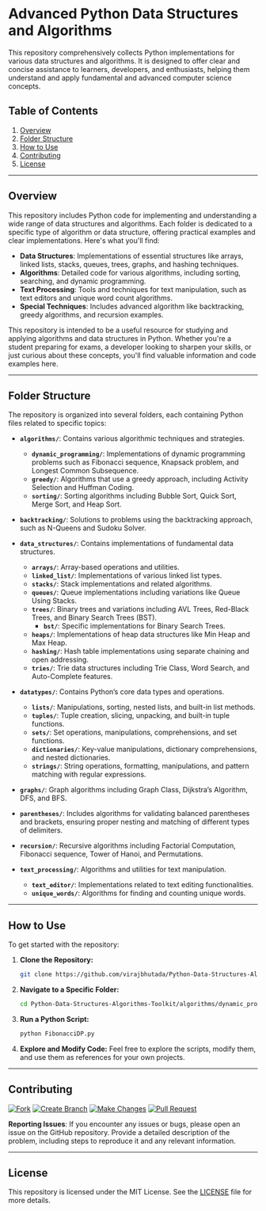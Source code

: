 
# Advanced Python Data Structures and Algorithms

This repository comprehensively collects Python implementations for various data structures and algorithms. It is designed to offer clear and concise assistance to learners, developers, and enthusiasts, helping them understand and apply fundamental and advanced computer science concepts.




## Table of Contents

1. [Overview](#overview)
2. [Folder Structure](#folder-structure)
3. [How to Use](#how-to-use)
4. [Contributing](#contributing)
5. [License](#license)

---

## Overview

This repository includes Python code for implementing and understanding a wide range of data structures and algorithms. Each folder is dedicated to a specific type of algorithm or data structure, offering practical examples and clear implementations. Here's what you'll find:

- **Data Structures**: Implementations of essential structures like arrays, linked lists, stacks, queues, trees, graphs, and hashing techniques.
- **Algorithms**: Detailed code for various algorithms, including sorting, searching, and dynamic programming.
- **Text Processing**: Tools and techniques for text manipulation, such as text editors and unique word count algorithms.
- **Special Techniques**: Includes advanced algorithm like backtracking, greedy algorithms, and recursion examples.

This repository is intended to be a useful resource for studying and applying algorithms and data structures in Python. Whether you're a student preparing for exams, a developer looking to sharpen your skills, or just curious about these concepts, you'll find valuable information and code examples here.

---

## Folder Structure

The repository is organized into several folders, each containing Python files related to specific topics:

- **`algorithms/`**: Contains various algorithmic techniques and strategies.
  - **`dynamic_programming/`**: Implementations of dynamic programming problems such as Fibonacci sequence, Knapsack problem, and Longest Common Subsequence.
  - **`greedy/`**: Algorithms that use a greedy approach, including Activity Selection and Huffman Coding.
  - **`sorting/`**: Sorting algorithms including Bubble Sort, Quick Sort, Merge Sort, and Heap Sort.

- **`backtracking/`**: Solutions to problems using the backtracking approach, such as N-Queens and Sudoku Solver.  
- **`data_structures/`**: Contains implementations of fundamental data structures.
  - **`arrays/`**: Array-based operations and utilities.
  - **`linked_list/`**: Implementations of various linked list types.
  - **`stacks/`**: Stack implementations and related algorithms.
  - **`queues/`**: Queue implementations including variations like Queue Using Stacks.
  - **`trees/`**: Binary trees and variations including AVL Trees, Red-Black Trees, and Binary Search Trees (BST).
    - **`bst/`**: Specific implementations for Binary Search Trees.
  - **`heaps/`**: Implementations of heap data structures like Min Heap and Max Heap.
  - **`hashing/`**: Hash table implementations using separate chaining and open addressing.
  - **`tries/`**: Trie data structures including Trie Class, Word Search, and Auto-Complete features.
- **`datatypes/`**: Contains Python’s core data types and operations.
  - **`lists/`**: Manipulations, sorting, nested lists, and built-in list methods.
  - **`tuples/`**: Tuple creation, slicing, unpacking, and built-in tuple functions.
  - **`sets/`**: Set operations, manipulations, comprehensions, and set functions.
  - **`dictionaries/`**: Key-value manipulations, dictionary comprehensions, and nested dictionaries.
  - **`strings/`**: String operations, formatting, manipulations, and pattern matching with regular expressions.
 
- **`graphs/`**: Graph algorithms including Graph Class, Dijkstra’s Algorithm, DFS, and BFS.
- **`parentheses/`**: Includes algorithms for validating balanced parentheses and brackets, ensuring proper nesting and matching of different types of delimiters.
- **`recursion/`**: Recursive algorithms including Factorial Computation, Fibonacci sequence, Tower of Hanoi, and Permutations.
- **`text_processing/`**: Algorithms and utilities for text manipulation.
  - **`text_editor/`**: Implementations related to text editing functionalities.
  - **`unique_words/`**: Algorithms for finding and counting unique words.






---

## How to Use

To get started with the repository:

1. **Clone the Repository:**
   ```bash
   git clone https://github.com/virajbhutada/Python-Data-Structures-Algorithms-Toolkit.git
   ```

2. **Navigate to a Specific Folder:**
   ```bash
   cd Python-Data-Structures-Algorithms-Toolkit/algorithms/dynamic_programming/
   ```

3. **Run a Python Script:**
   ```bash
   python FibonacciDP.py
   ```

4. **Explore and Modify Code:**
   Feel free to explore the scripts, modify them, and use them as references for your own projects.


---



## Contributing

[![Fork](https://img.shields.io/badge/Fork-Repository-008000)](https://github.com/virajbhutada/Python-Data-Structures-Algorithms-Toolkit/fork) [![Create Branch](https://img.shields.io/badge/Create-Branch-4169E1)](https://docs.github.com/en/github/collaborating-with-issues-and-pull-requests/creating-and-deleting-branches-within-your-repository) [![Make Changes](https://img.shields.io/badge/Make-Changes-A52A2A)](https://docs.github.com/en/github/collaborating-with-issues-and-pull-requests/creating-a-pull-request) [![Pull Request](https://img.shields.io/badge/Submit-Pull_Request-F0E68C)](https://docs.github.com/en/github/collaborating-with-issues-and-pull-requests/creating-a-pull-request)


**Reporting Issues**: If you encounter any issues or bugs, please open an issue on the GitHub repository. Provide a detailed description of the problem, including steps to reproduce it and any relevant information.





---

## License

This repository is licensed under the MIT License. See the [LICENSE](LICENSE) file for more details.

